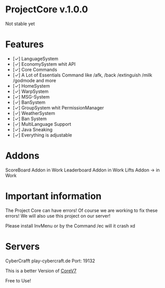 # ProjectCore v.1.0.0

Not stable yet

# Features 
- [✓] LanguageSystem
- [✓] EconomySystem whit API
- [✓] Core Commands
- [✓] A Lot of Essentials Command like /afk, /back /extinguish /milk /godmode and more
- [✓] HomeSystem
- [✓] WarpSystem
- [✓] MSG-System
- [✓] BanSystem
- [✓] GroupSystem whit PermissionManager
- [✓] WeatherSystem
- [✓] Ban System
- [✓] MultiLanguage Support
- [✓] Java Sneaking
- [✓] Everything is adjustable


# Addons
ScoreBoard Addon in Work
Leaderboard Addon in Work
Lifts Addon -> in Work

# Important information
The Project Core can have errors! Of course we are working to fix these errors! We will also use this project on our server!

Please install InvMenu or by the Command /ec will it crash xd

# Servers 
CyberCrafft
play-cybercraft.de
Port: 19132

This is a better Version of [CoreV7](https://github.com/note3crafter/CoreV7-PM5)

Free to Use!
